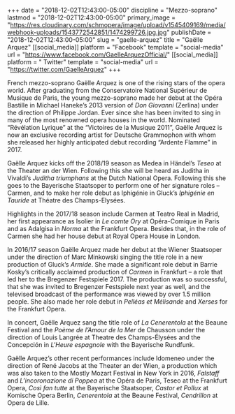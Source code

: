 +++
date = "2018-12-02T12:43:00-05:00"
discipline = "Mezzo-soprano"
lastmod = "2018-12-02T12:43:00-05:00"
primary_image = "https://res.cloudinary.com/schmopera/image/upload/v1545409169/media/webhook-uploads/1543772542851/1474299726.jpg.jpg"
publishDate = "2018-12-02T12:43:00-05:00"
slug = "gaelle-arquez"
title = "Gaëlle Arquez"
[[social_media]]
platform = "Facebook"
template = "social-media"
url = "https://www.facebook.com/GaelleArquezOfficial/"
[[social_media]]
platform = " Twitter"
template = "social-media"
url = "https://twitter.com/GaelleArquez"
+++

French mezzo-soprano Gaëlle Arquez is one of the rising stars of the opera world. After graduating from the Conservatoire National Supérieur de Musique de Paris, the young mezzo-soprano made her debut at the Opéra Bastille in Michael Haneke’s 2013 version of *Don Giovanni* (Zerlina) under the direction of Philippe Jordan. Ever since she has been invited to sing in many of the most renowned opera houses in the world. Nominated “Révélation Lyrique” at the “Victoires de la Musique 2011”, Gaëlle Arquez is now an exclusive recording artist for Deutsche Grammophon with whom she released her highly anticipated debut recording “Ardente Flamme” in 2017.

Gaëlle Arquez kicks off the 2018/19 season as Medea in Händel’s *Teseo* at the Theater an der Wien. Following this she will be heard as Juditha in Vivaldi’s *Juditha triumphans* at the Dutch National Opera. Following this she goes to the Bayerische Staatsoper to perform one of her signature roles – Carmen, and to make her role debut as Iphigénie in Gluck’s *Iphigénie en Tauride* at Théatre des Champs-Elysées.

Highlights in the 2017/18 season include Carmen at Teatro Real in Madrid, her first appearance as Isolier in *Le comte Ory* at Opéra-Comique in Paris and as Adalgisa in *Norma* at the Frankfurt Opera. Besides that, in the role of Carmen she had her house debut at Royal Opera House in London.

In 2016/17 season Gaëlle Arquez made her debut at the Wiener Staatsoper under the direction of Marc Minkowski singing the title role in a new production of Gluck’s *Armide*. She made a significant role debut in Barrie Kosky’s critically acclaimed production of *Carmen* in Frankfurt – a role that led her to the Bregenzer Festspiele 2017. The production was so successful, that she was invited to Bregenzer Festspiele next year as well, and the televised broadcast of the performance was viewed by over 1.5 million people. She also made her role debut in *Pelléas et Mélisande* and *Xerses* for the Frankfurt Opera.

In concert, Gaëlle Arquez sang the title role of *La Cenerentola* at the Beaune Festival and the *Poème de l’Amour de la Mer* de Chausson under the direction of Louis Langrée at Theatre des Champs-Élysées and the Concepción in *L'Heure espagnole* with the Bayerische Rundfunk.

Gaëlle Arquez’s other recent performances include Idomeneo under the direction of René Jacobs at the Theater an der Wien, a production which was also taken to the Mostly Mozart Festival in New York in 2016, *Falstaff* and *L’incoronazione di Poppea* at the Opéra de Paris, Teseo at the Frankfurt Opera, *Così fan tutte* at the Bayerische Staatsoper, *Castor et Pollux* at Komische Opera Berlin, *Cenerentola* at the Beaune Festival, *Cendrillon* at Opera de Lille.
